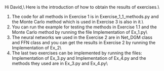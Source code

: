 

Hi David,\\
Here is the introduction of how to obtain the results of exercises.\
1. The code for all methods in Exercise 1 is in Exercise_1_1_methods.py and the Monte Carlo method which is used in Exercise 3 is also in it.\
2. You can run the example for testing the methods in Exercise 1.1 and the Monte Carlo method by running the file Implementation of Ex_1.py\
3. The neural networks we used in the Exercise 2 are in Net_DGM class and FFN class and you can get the results in Exercise 2 by running the Implementation of Ex_2\
4. The last two exercises can be implemented by running the files: Implementation of Ex_3.py and Implementation of Ex_4.py and the methods they used are in Ex_3.py and Ex_4.py\
